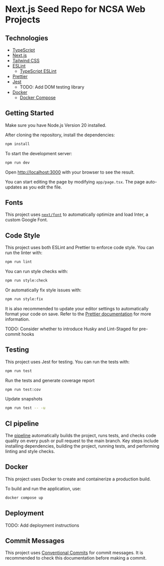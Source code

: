 # Next.js Seed Repo for NCSA Web Projects

## Technologies

- [TypeScript](https://www.typescriptlang.org/)
- [Next.js](https://nextjs.org/)
- [Tailwind CSS](https://tailwindcss.com/)
- [ESLint](https://eslint.org/)
  - [TypeScript ESLint](https://typescript-eslint.io/)
- [Prettier](https://prettier.io/)
- [Jest](https://jestjs.io/)
  - TODO: Add DOM testing library
- [Docker](https://www.docker.com/)
  - [Docker Compose](https://docs.docker.com/compose/)

## Getting Started

Make sure you have Node.js Version 20 installed.

After cloning the repository, install the dependencies:

```bash
npm install
```

To start the development server:

```bash
npm run dev
```

Open [http://localhost:3000](http://localhost:3000) with your browser to see the result.

You can start editing the page by modifying `app/page.tsx`. The page auto-updates as you edit the file.

## Fonts

This project uses [`next/font`](https://nextjs.org/docs/basic-features/font-optimization) to automatically optimize and load Inter, a custom Google Font.

## Code Style

This project uses both ESLint and Prettier to enforce code style. You can run the linter with:

```bash
npm run lint
```

You can run style checks with:

```bash
npm run style:check
```

Or automatically fix style issues with:

```bash
npm run style:fix
```

It is also recommended to update your editor settings to automatically format your code on save. Refer to the [Prettier documentation](https://prettier.io/docs/en/editors.html) for more information.

TODO: Consider whether to introduce Husky and Lint-Staged for pre-commit hooks

## Testing

This project uses Jest for testing. You can run the tests with:

```bash
npm run test
```

Run the tests and generate coverage report

```bash
npm run test:cov
```

Update snapshots

```bash
npm run test -- -u
```

## CI pipeline

The [pipeline](.github/workflows/ci.yaml) automatically builds the project, runs tests, and checks code quality on every push or pull request to the main branch. Key steps include installing dependencies, building the project, running tests, and performing linting and style checks.

## Docker

This project uses Docker to create and containerize a production build.

To build and run the application, use:

```bash
docker compose up
```

## Deployment

TODO: Add deployment instructions

## Commit Messages

This project uses [Conventional Commits](https://www.conventionalcommits.org/en/v1.0.0/) for commit messages. It is recommended to check this documentation before making a commit.
